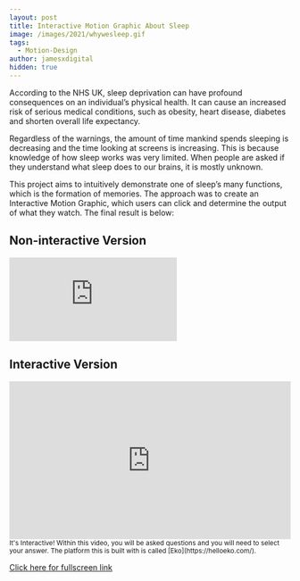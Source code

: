 ```yaml
---
layout: post
title: Interactive Motion Graphic About Sleep
image: /images/2021/whywesleep.gif
tags:
  - Motion-Design
author: jamesxdigital
hidden: true
---
```


According to the NHS UK, sleep deprivation can have profound consequences on an individual’s physical health. It can cause an increased risk of serious medical conditions, such as obesity, heart disease, diabetes and shorten overall life expectancy.

Regardless of the warnings, the amount of time mankind spends sleeping is decreasing and the time looking at screens is increasing. This is because knowledge of how sleep works was very limited. When people are asked if they understand what sleep does to our brains, it is mostly unknown.

This project aims to intuitively demonstrate one of sleep’s many functions, which is the formation of memories. The approach was to create an Interactive Motion Graphic, which users can click and determine the output of what they watch. The final result is below:

## Non-interactive Version

<iframe loading="lazy" src="https://www.youtube.com/embed/wZAlIN2cgqw" frameborder="0" allow="accelerometer; encrypted-media; gyroscope; picture-in-picture" allowfullscreen></iframe>

## Interactive Version

<div class='embed-container'> <iframe loading="lazy" src="https://video.eko.com/v/V5EEgX/embed?autoplay=false&publisherID=XQtbh6" frameborder="0" allowfullscreen></iframe> </div>
<small>It's Interactive! Within this video, you will be asked questions and you will need to select your answer. The platform this is built with is called [Eko](https://helloeko.com/).</small>

[Click here for fullscreen link](https://video.helloeko.com/v/V5EEgX "Fullscreen link")

<!-- ## Full Project Portfolio

<iframe loading="lazy" src="https://drive.google.com/file/d/1unNp9FpG7NjaYvjkbs2SpmUH8BtJ2IHP/preview" width="100%" height="700"></iframe> -->

<style>.embed-container { position: relative; padding-bottom: 56.25%; height: 0; overflow: hidden; max-width: 100%; } .embed-container iframe, .embed-container object, .embed-container embed { position: absolute; top: 0; left: 0; width: 100%; height: 100%; }</style>
